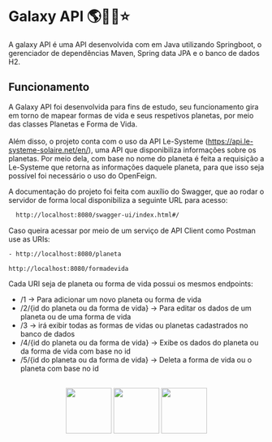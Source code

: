 # Galaxy API 🌎🌠🌙⭐

A galaxy API é uma API desenvolvida com em Java utilizando Springboot, o gerenciador de dependências Maven, Spring data JPA e o banco de dados H2. 

## Funcionamento
A Galaxy API foi desenvolvida para fins de estudo, seu funcionamento gira em torno de mapear formas de vida e seus respetivos planetas, por meio das classes Planetas e Forma de Vida.
<br>
<br>
Além disso, o projeto conta com o uso da API Le-Systeme (https://api.le-systeme-solaire.net/en/), uma API que disponibiliza informações sobre os planetas. Por meio dela, com base no nome do planeta é feita a requisição a Le-Systeme que retorna as informações daquele planeta, para que isso seja possível foi necessário o uso do OpenFeign.

A documentação do projeto foi feita com auxílio do Swagger, que ao rodar o servidor de forma local disponibiliza a seguinte URL para acesso:
```bash
  http://localhost:8080/swagger-ui/index.html#/
  ```
  
Caso queira acessar por meio de um serviço de API Client como Postman use as URIs:
```bash
- http://localhost:8080/planeta
```
```bash
http://localhost:8080/formadevida
```
Cada URI seja de planeta ou forma de vida possui os mesmos endpoints:
- /1 -> Para adicionar um novo planeta ou forma de vida
- /2/{id do planeta ou da forma de vida} -> Para editar os dados de um planeta ou de uma forma de vida
- /3 -> irá exibir todas as formas de vidas ou planetas cadastrados no banco de dados
- /4/{id do planeta ou da forma de vida} -> Exibe os dados do planeta ou da forma de vida com base no id
- /5/{id do planeta ou da forma de vida} -> Deleta a forma de vida ou o planeta com base no id
  
##
<div align = center>
<img height = 90px weight =80px src="https://cdn.jsdelivr.net/gh/devicons/devicon@latest/icons/java/java-original-wordmark.svg" />
<img  height = 90px weight =80px src="https://cdn.jsdelivr.net/gh/devicons/devicon@latest/icons/maven/maven-original.svg" />
<img  height = 90px weight =80px src="https://cdn.jsdelivr.net/gh/devicons/devicon@latest/icons/spring/spring-original-wordmark.svg" />
</div>
          
          
          

